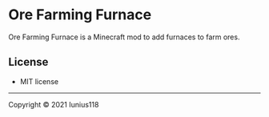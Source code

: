 # Ore Farming Furnace

Ore Farming Furnace is a Minecraft mod to add furnaces to farm ores.

## License

- MIT license

----
Copyright © 2021 Iunius118
